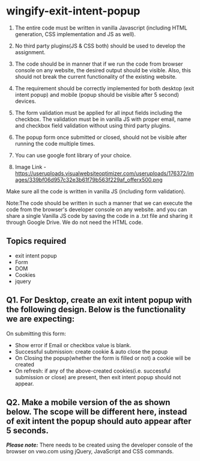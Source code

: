 # wingify-exit-intent-popup

1) The entire code must be written in vanilla Javascript (including HTML generation, CSS implementation and JS as well).

2) No third party plugins(JS & CSS both) should be used to develop the assignment.

3) The code should be in manner that if we run the code from browser console on any website, the desired output should be visible. Also, this should not break the current functionality of the existing website.

4) The requirement should be correctly implemented for both desktop (exit intent popup) and mobile (popup should be visible after 5 second) devices.

5) The form validation must be applied for all input fields including the checkbox. The validation must be in vanilla JS with proper email, name and checkbox field validation without using third party plugins.

6) The popup form once submitted or closed, should not be visible after running the code multiple times.

7) You can use google font library of your choice.

8) Image Link - https://useruploads.visualwebsiteoptimizer.com/useruploads/176372/images/339bf06d957c32e3b61f79b563f229af_offerx500.png

Make sure all the code is written in vanilla JS (including form validation).

Note:The code should be written in such a manner that we can execute the code from the browser's developer console on any website. and you can share a single Vanilla JS code by saving the code in a .txt file and sharing it through Google Drive. We do not need the HTML code.

## Topics required
- exit intent popup
- Form
- DOM
- Cookies
- jquery

## Q1. For Desktop, create an exit intent popup with the following design. Below is the functionality we are expecting: 
On submitting this form:

- Show error if Email or checkbox value is blank.
- Successful submission: create cookie & auto close the popup
- On Closing the popup(whether the form is filled or not) a cookie will be created
- On refresh: if any of the above-created cookies(i.e. successful submission or close) are 
present, then exit intent popup should not appear.

## Q2. Make a mobile version of the as shown below. The scope will be different here, instead of exit intent the popup should auto appear after 5 seconds.

**_Please note:_**​ There needs to be created using the developer console of the browser on vwo.com 
using jQuery, JavaScript and CSS commands.